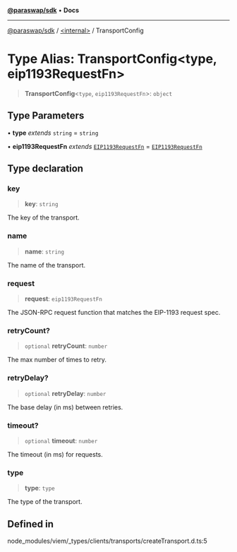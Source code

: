 [**@paraswap/sdk**](../../README.md) • **Docs**

***

[@paraswap/sdk](../../globals.md) / [\<internal\>](../README.md) / TransportConfig

# Type Alias: TransportConfig\<type, eip1193RequestFn\>

> **TransportConfig**\<`type`, `eip1193RequestFn`\>: `object`

## Type Parameters

• **type** *extends* `string` = `string`

• **eip1193RequestFn** *extends* [`EIP1193RequestFn`](EIP1193RequestFn.md) = [`EIP1193RequestFn`](EIP1193RequestFn.md)

## Type declaration

### key

> **key**: `string`

The key of the transport.

### name

> **name**: `string`

The name of the transport.

### request

> **request**: `eip1193RequestFn`

The JSON-RPC request function that matches the EIP-1193 request spec.

### retryCount?

> `optional` **retryCount**: `number`

The max number of times to retry.

### retryDelay?

> `optional` **retryDelay**: `number`

The base delay (in ms) between retries.

### timeout?

> `optional` **timeout**: `number`

The timeout (in ms) for requests.

### type

> **type**: `type`

The type of the transport.

## Defined in

node\_modules/viem/\_types/clients/transports/createTransport.d.ts:5

